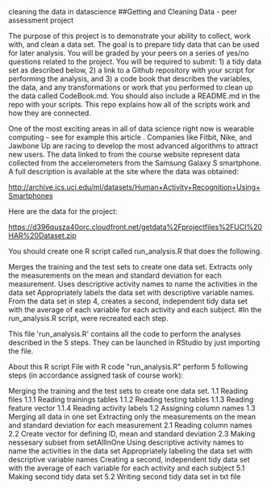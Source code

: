 cleaning the data in datascience ##Getting and Cleaning Data - peer assessment project

The purpose of this project is to demonstrate your ability to collect, work with, and clean a data set. The goal is to prepare tidy data that can be used for later analysis. You will be graded by your peers on a series of yes/no questions related to the project. You will be required to submit: 1) a tidy data set as described below, 2) a link to a Github repository with your script for performing the analysis, and 3) a code book that describes the variables, the data, and any transformations or work that you performed to clean up the data called CodeBook.md. You should also include a README.md in the repo with your scripts. This repo explains how all of the scripts work and how they are connected.

One of the most exciting areas in all of data science right now is wearable computing - see for example this article . Companies like Fitbit, Nike, and Jawbone Up are racing to develop the most advanced algorithms to attract new users. The data linked to from the course website represent data collected from the accelerometers from the Samsung Galaxy S smartphone. A full description is available at the site where the data was obtained:

http://archive.ics.uci.edu/ml/datasets/Human+Activity+Recognition+Using+Smartphones

Here are the data for the project:

https://d396qusza40orc.cloudfront.net/getdata%2Fprojectfiles%2FUCI%20HAR%20Dataset.zip

You should create one R script called run_analysis.R that does the following.

Merges the training and the test sets to create one data set. Extracts only the measurements on the mean and standard deviation for each measurement. Uses descriptive activity names to name the activities in the data set Appropriately labels the data set with descriptive variable names. From the data set in step 4, creates a second, independent tidy data set with the average of each variable for each activity and each subject. #In the run_analysis.R script, were recreated each step.

This file 'run_analysis.R' contains all the code to perform the analyses described in the 5 steps. They can be launched in RStudio by just importing the file.

About this R script File with R code "run_analysis.R" perform 5 following steps (in accordance assigned task of course work):

Merging the training and the test sets to create one data set. 1.1 Reading files 1.1.1 Reading trainings tables 1.1.2 Reading testing tables 1.1.3 Reading feature vector 1.1.4 Reading activity labels 1.2 Assigning column names 1.3 Merging all data in one set Extracting only the measurements on the mean and standard deviation for each measurement 2.1 Reading column names 2.2 Create vector for defining ID, mean and standard deviation 2.3 Making nessesary subset from setAllInOne Using descriptive activity names to name the activities in the data set Appropriately labeling the data set with descriptive variable names Creating a second, independent tidy data set with the average of each variable for each activity and each subject 5.1 Making second tidy data set 5.2 Writing second tidy data set in txt file
